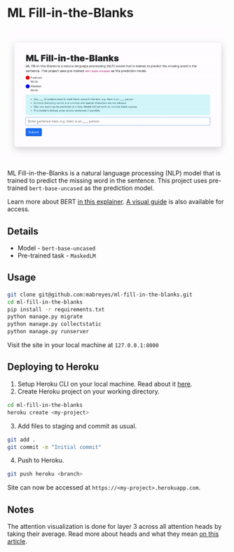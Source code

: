 # ML Fill-in-the-Blanks
![Google BERT Representative Image](demo.gif)

ML Fill-in-the-Blanks is a natural language processing (NLP) model that is trained to predict the missing word in the sentence. This project uses pre-trained `bert-base-uncased` as the prediction model. 

Learn more about BERT [in this explainer](https://towardsdatascience.com/bert-explained-state-of-the-art-language-model-for-nlp-f8b21a9b6270). [A visual guide](http://jalammar.github.io/a-visual-guide-to-using-bert-for-the-first-time/) is also available for access.

## Details
* Model - `bert-base-uncased`
* Pre-trained task - `MaskedLM`

## Usage
```bash
git clone git@github.com:mabreyes/ml-fill-in-the-blanks.git
cd ml-fill-in-the-blanks
pip install -r requirements.txt
python manage.py migrate
python manage.py collectstatic
python manage.py runserver
```
Visit the site in your local machine at `127.0.0.1:8000`

## Deploying to Heroku
1) Setup Heroku CLI on your local machine. Read about it [here](https://devcenter.heroku.com/articles/heroku-cli#download-and-install).
2) Create Heroku project on your working directory.
```bash
cd ml-fill-in-the-blanks
heroku create <my-project>
```
3) Add files to staging and commit as usual.
```bash
git add .
git commit -m "Initial commit"
```
4) Push to Heroku.
```bash
git push heroku <branch>
```

Site can now be accessed at `https://<my-project>.herokuapp.com`.

## Notes
The attention visualization is done for layer 3 across all attention heads by taking their average. Read more about heads and what they mean  [on this article](https://towardsdatascience.com/deconstructing-bert-part-2-visualizing-the-inner-workings-of-attention-60a16d86b5c1).